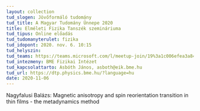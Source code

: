 ```yaml
---
layout: collection
tud_slogen: Jövőformáló tudomány
tud_title: A Magyar Tudomány Ünnepe 2020
title: Elméleti Fizika Tanszék szemináriuma
tud_tipus: Online előadás
tud_tudomanyterulet: fizika
tud_idopont: 2020. nov. 6. 10:15
tud_helyszin:
tud_teams: https://teams.microsoft.com/l/meetup-join/19%3a1c006efea3a84ac7aeb59ca52e0df6af%40thread.tacv2/1603101815742?context=%7b%22Tid%22%3a%226a3548ab-7570-4271-91a8-58da00697029%22%2c%22Oid%22%3a%22c7eaf7d2-684b-4597-b217-6a9121400219
tud_intezmeny: BME Fizikai Intézet
tud_kapcsolattarto: Asbóth János, asboth@eik.bme.hu
tud_url: https://dtp.physics.bme.hu/?language=hu
date: 2020-11-06
---
```

Nagyfalusi Balázs: 
Magnetic anisotropy and spin reorientation transition in thin films - the metadynamics method
